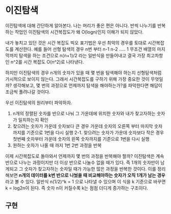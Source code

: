 # 이진탐색
이진탐색에 대해 간단하게 알아본다.
나는 머리가 좋은 편은 아니다. 반씩 나누기를 반복하는 작업인 이진탐색의 시간복잡도가 왜 O(logn)인지 이해가 되지 않았다.

내가 놓치고 있던 것은 시간 복잡도 빅오 표기법은 우선 최악의 경우를 토대로 시간복잡도를 계산한다.
예를 들어 선형 탐색의 경우 n번 부터 n-1 n-2 ..... 1 무조건 배열의 마지막까지 탐색을 하는 조건으로 n(n+1)/2 라는 일반식을 만들어내고
결국 가장 최고차항인 n^2를 시간 복잡도 O(n^2)로 나타낸다.

하지만 이진탐색의 경우 n개의 숫자가 있을 때 몇 번을 탐색해야 하는지 선형탐색처럼 가시적으로 보이지 않는다. 
그래서 시간복잡도를 구하기 위해 가장 중요한 것이 무엇일까? 생각해보고, 몇 번의 과정으로 언제까지 탐색을 해야하는가?를 파악한다면 해답이 조금씩 풀려나갈 것이다.

우선 이진탐색의 원리부터 파악하자.
1. n개의 정렬된 숫자를 반으로 나눠 그 가운데에 위치한 숫자와 내가 찾고자하는 숫자가 일치하는지 확인
2. 찾으려는 숫자가 가운데 숫자보다 큰 경우 가운데 숫자의 오른쪽 부터 마지막 숫자까지를 기준으로 1번을 다시 실행
2-1. 찾으려는 숫자가 가운데 숫자보다 작은 경우 첫번째 숫자부터 가운데 숫자의 왼쪽 숫자까지를 기준으로 1번을 다시 실행
3. 원하는 숫자가 나올 때 까지 1번 2번 과정을 반복

이제 시간복잡도로 돌아와서 언제까지 몇 번의 과정을 반복해야 할까? 이진탐색은 계속 반으로 나누는 과정이지만 더 이상 반으로 나눌수 없을 때가 있다.
즉 1개의 숫자만이 남게되고 그 숫자가 찾고자하는 숫자일 때가 가능한 많은 과정을 반복한 것이다.
이를 정리해보면 **n개의 데이터를 k번 반으로 나눴을 때 비교해야하는 숫자가 오직 1개가 남는 경우**라고 볼 수 있다.
일반식 n(1/2)^k = 1 으로 나타낼 수 있으며
이 식을 k 기준으로 바꾸면 k = log2n이 된다. 즉 숫자 n이 커질수록 k는 점점 더디게 증가하는 구조이다.




## 구현
